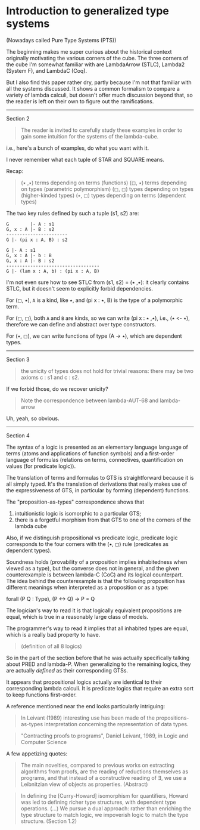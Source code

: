 # Introduction to generalized type systems

(Nowadays called Pure Type Systems (PTS))

The beginning makes me super curious about the historical context
originally motivating the various corners of the cube.
The three corners of the cube I'm somewhat familiar with are LambdaArrow
(STLC), Lambda2 (System F), and LambdaC (Coq).

But I also find this paper rather dry, partly because I'm not that familiar
with all the systems discussed. It shows a common formalism to compare
a variety of lambda calculi, but doesn't offer much discussion beyond that, so
the reader is left on their own to figure out the ramifications.

---

Section 2

> The reader is invited to carefully study these examples in order to
> gain some intuition for the systems of the lambda-cube.

i.e., here's a bunch of examples, do what you want with it.

I never remember what each tuple of STAR and SQUARE means.

Recap:

> (٭, ٭) terms depending on terms (functions)
> (◻, ٭) terms depending on types (parametric polymorphism)
> (◻, ◻) types depending on types (higher-kinded types)
> (٭, ◻) types depending on terms (dependent types)

The two key rules defined by such a tuple (s1, s2) are:

```
G        |- A : s1
G, x : A |- B : s2
-----------------------
G |- (pi x : A, B) : s2
```

```
G |- A : s1
G, x : A |- b : B
G, x : A |- B : s2
-----------------------------------
G |- (lam x : A, b) : (pi x : A, B)
```

I'm not even sure how to see STLC from (s1, s2) = (٭, ٭):
it clearly contains STLC, but it doesn't seem to explicitly forbid
dependencies.

For (◻, ٭), `A` is a kind, like ٭, and (pi x : ٭, B) is
the type of a polymorphic term.

For (◻, ◻), both `A` and `B` are kinds, so we can write (pi x : ٭, ٭),
i.e., (٭ -> ٭), therefore we can define and abstract over type constructors.

For (٭, ◻), we can write functions of type (A -> ٭), which are dependent types.

---

Section 3

> the unicity of types does not hold for trivial reasons:
> there may be two axioms c : s1 and c : s2.

If we forbid those, do we recover unicity?

> Note the correspondence between lambda-AUT-68 and lambda-arrow

Uh, yeah, so obvious.

---

Section 4

The syntax of a logic is presented as an elementary language language
of terms (atoms and applications of function symbols)
and a first-order language of formulas (relations on terms, connectives,
quantification on values (for predicate logic)).

The translation of terms and formulas to GTS is straightforward because
it is all simply typed.
It's the translation of derivations that really makes use of the expressiveness
of GTS, in particular by forming (dependent) functions.

The "proposition-as-types" correspondence shows that

1. intuitionistic logic is isomorphic to a particular GTS;
2. there is a forgetful morphism from that GTS to one of the corners of the lambda cube

Also, if we distinguish propositional vs predicate logic,
predicate logic corresponds to the four corners with the (٭, ◻) rule
(predicates as dependent types).

Soundness holds (provability of a proposition implies inhabitedness
when viewed as a type), but the converse does not in general, and the given
counterexample is between lambda-C (CoC) and its logical counterpart.
The idea behind the counterexample is that the following proposition
has different meanings when interpreted as a proposition or as a type:

  forall (P Q : Type), (P <-> Q) -> P = Q

The logician's way to read it is that logically equivalent propositions are
equal, which is true in a reasonably large class of models.

The programmer's way to read it implies that all inhabited types are equal,
which is a really bad property to have.

> (definition of all 8 logics)

So in the part of the section before that he was actually specifically
talking about PRED and lambda-P. When generalizing to the remaining logics,
they are actually *defined* as their corresponding GTSs.

It appears that propositional logics actually are identical to their
corresponding lambda calculi.
It is predicate logics that require an extra sort to keep functions
first-order.

A reference mentioned near the end looks particularly intriguing:

> In Leivant (1989) interesting use has been made of the propositions-as-types
> interpretation concerning the representation of data types.

> "Contracting proofs to programs", Daniel Leivant, 1989, in Logic and Computer Science

A few appetizing quotes:

> The main novelties, compared to previous works on extracting algorithms
> from proofs, are the reading of reductions themselves as programs, and that
> instead of a constructive reading of ∃, we use a Leibnitzian view of objects
> as properties.
> (Abstract)

> In defining the [Curry-Howard] isomorphism for quantifiers, Howard was led to
> defining richer type structures, with dependent type operations.
> (...) We pursue a dual approach: rather than enriching the type structure to
> match logic, we impoverish logic to match the type structure.
> (Section 1.2)
